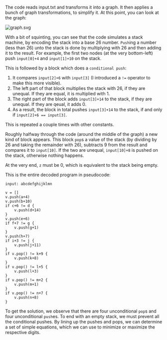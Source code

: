 The code reads input.txt and transforms it into a graph.
It then applies a bunch of graph transformations, to simplify it.
At this point, you can look at the graph:

![graph.svg](https://raw.githubusercontent.com/Merovius/aoc_2021/master/day24/graph.svg)

With a bit of squinting, you can see that the code simulates a stack machine,
by encoding the stack into a base 26 number. `Push`ing a number (less than 26)
unto the stack is done by multiplying with 26 and then adding it to the result.
For example, the first two nodes (at the very bottom-left) push `input[0]+4` and
`input[1]+10` on the stack.

This is followed by a block which does a `conditional push`:

1. It compares `input[2]+6` with `input[3]` (I introduced a `!=` operator to
   make this more visible).
2. The left part of that block multiplies the stack with 26, if they are unequal.
   If they are equal, it is multiplied with 1.
3. The right part of the block adds `input[3]+14` to the stack, if they are unequal.
   If they are qeual, it adds 0.
4. As a result, the block in total pushes `input[3]+14` to the stack, if and
   only if `input[2]+6 == input[3]`.

This is repeated a couple times with other constants.

Roughly halfway through the code (around the middle of the graph) a new kind of
block appears. This block `pop`s a value of the stack (by dividing by 26 and
taking the remainder with 26), subtracts 9 from the result and compares it to `input[10]`.
If the two are unequal, `input[10]+8` is pushed on the stack, otherwise nothing happens.

At the very end, `z` must be 0, which is equivalent to the stack being empty.

This is the entire decoded program in pseudocode:

```
input: abcdefghijklmn

v = []
v.push(a+4)
v.push(b+10)
if c+6 != d {
	v.push(d+14)
}
v.push(e+6)
if f+7 != g {
	v.push(g+1)
}
v.push(h+7)
if i+3 != j {
	v.push(j+11)
}
if v.pop() != k+9 {
	v.push(k+8)
}
if v.pop() != l+5 {
	v.push(l+3)
}
if v.pop() != m+2 {
	v.push(m+1)
}
if v.pop() != n+7 {
	v.push(n+8)
}
```

To get the solution, we observe that there are four unconditional `pop`s and
four unconditional `push`es. To end with an empty stack, we must prevent all
the conditional pushes. By lining up the pushes and pops, we can determine a
set of simple equations, which we can use to minimize or maximize the
respective digits.
